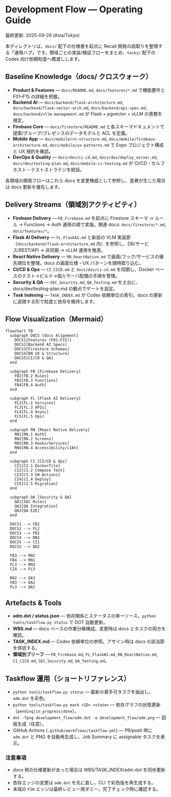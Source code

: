 # Development Flow — Operating Guide

最終更新: 2025-09-26 (Asia/Tokyo)

本ディレクトリは、`docs/` 配下の仕様書を起点に Recall 開発の段取りを整理する「運用ハブ」です。領域ごとの実装/検証フローをまとめ、`tasks/` 配下の Codex 向け依頼粒度へ橋渡しします。

## Baseline Knowledge（docs/ クロスウォーク）
- **Product & Features** — `docs/README.md`, `docs/features/*.md` で機能要件と F01–F15 の詳細を把握。
- **Backend AI** — `docs/backend/flask-architecture.md`, `docs/backend/flask-vector-arch.md`, `docs/backend/api-spec.md`, `docs/backend/vllm-management.md` が Flask + pgvector + vLLM の責務を規定。
- **Firebase Core** — `docs/firestore/README.md` と各スキーマドキュメントで提案/グループ/プレゼンスのデータモデルと ACL を定義。
- **Mobile App** — `docs/mobile/rn-structure.md`, `docs/mobile/firebase-architecture.md`, `docs/mobile/ux-patterns.md` で Expo プロジェクト構成と UX 規約を確認。
- **DevOps & Quality** — `docs/dev/ci-cd.md`, `docs/dev/deploy_server.md`, `docs/dev/testing-plan.md`, `docs/mobile-ci-testing.md` が CI/CD・セルフホスト・テストストラテジを統括。

各領域の開発フローはこれら docs を変更権威として参照し、差異が生じた場合は docs 更新を優先します。

## Delivery Streams（領域別アクティビティ）
- **Firebase Delivery** — `FB_Firebase.md` を起点に Firestore スキーマ → ルール → Functions → Auth 運用の順で実施。関連 docs: `docs/firestore/*.md`, `docs/features/*`。
- **Flask AI Delivery** — `FL_FlaskAI.md` と新設の VLM 実装節（`docs/backend/flask-architecture.md` 内）を参照し、DB/サービス/REST/API → 非同期 → vLLM 運用を推進。
- **React Native Delivery** — `RN_ReactNative.md` で画面/フック/サービスの優先順位を整理。docs の画面仕様・UX パターンを随時取り込む。
- **CI/CD & Ops** — `CI_CICD.md` と `docs/dev/ci-cd.md` を同期し、Docker ベースのテスト→ビルド→個人サーバ配備の手順を管理。
- **Security & QA** — `SEC_Security.md`, `QA_Testing.md` を土台に、docs/dev/testing-plan.md の観点でゲートを設定。
- **Task Indexing** — `TASK_INDEX.md` が Codex 依頼単位の索引。docs の更新に追随する形で粒度と依存を維持します。

## Flow Visualization（Mermaid）

```mermaid
flowchart TB
  subgraph DOCS [docs Alignment]
    DOCS1[Features (F01-F15)]
    DOCS2[Backend AI Specs]
    DOCS3[Firestore Schemas]
    DOCS4[RN UX & Structure]
    DOCS5[CI/CD & QA]
  end

  subgraph FB [Firebase Delivery]
    FB2[FB.2 Rules]
    FB3[FB.3 Functions]
    FB4[FB.4 Auth]
  end

  subgraph FL [Flask AI Delivery]
    FL2[FL.2 Services]
    FL3[FL.3 APIs]
    FL4[FL.4 Async]
    FL5[FL.5 Ops]
  end

  subgraph RN [React Native Delivery]
    RN1[RN.1 Auth]
    RN2[RN.2 Screens]
    RN3[RN.3 Hooks/Services]
    RN4[RN.4 Accessibility/i18n]
  end

  subgraph CI [CI/CD & Ops]
    CI1[CI.1 Dockerfile]
    CI2[CI.2 Compose Test]
    CI3[CI.3 GH Actions]
    CI4[CI.4 Deploy]
    CI5[CI.5 Migration]
  end

  subgraph QA [Security & QA]
    QA1[SEC Rules]
    QA2[QA Integration]
    QA3[QA E2E]
  end

  DOCS1 --> FB2
  DOCS2 --> FL2
  DOCS3 --> FB2
  DOCS4 --> RN2
  DOCS5 --> CI1
  DOCS5 --> QA2

  FB3 --> RN2
  FB4 --> RN1
  FL3 --> RN3
  CI4 --> FL5

  RN2 --> QA3
  FB3 --> QA2
  FL3 --> QA2
```

## Artefacts & Tools
- **adm.dot / status.json** — 依存関係とステータスの単一ソース。`python tools/taskflow.py status` で DOT 自動更新。
- **WBS.md** — docs ベースの作業分解構成。変更時は docs とタスクの両方を確認。
- **TASK_INDEX.md** — Codex 依頼単位の参照。アサイン時は docs の該当節を併読する。
- **領域別ブリーフ** — `FB_Firebase.md`, `FL_FlaskAI.md`, `RN_ReactNative.md`, `CI_CICD.md`, `SEC_Security.md`, `QA_Testing.md`。

## Taskflow 運用（ショートリファレンス）
- `python tools/taskflow.py status` — 最新の着手可タスクを抽出し、`adm.dot` を彩色。
- `python tools/taskflow.py mark <ID> <state>` — 依存グラフの状態更新（`pending|in_progress|done`）。
- `dot -Tpng development_flow/adm.dot -o development_flow/adm.png` — 図版生成（任意）。
- GitHub Actions (`.github/workflows/taskflow.yml`) — PR/push 時に `adm.dot` と PNG を自動再生成し、Job Summary に assignable タスクを表示。

### 注意事項
- docs 側の仕様更新があった場合は WBS/TASK_INDEX/adm.dot を同歩更新する。
- 依存エッジの変更は `adm.dot` を先に直し、CLI で彩色版を再生成する。
- 末端の `FIN` エッジは最終レビュー用ダミー。完了チェック時に確認する。
